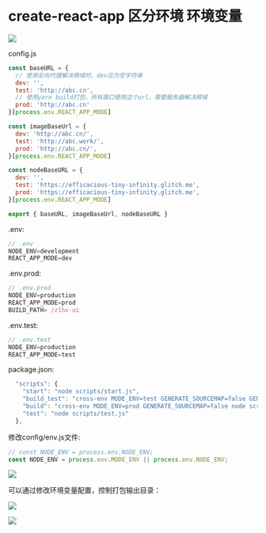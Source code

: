 # create-react-app 区分环境 环境变量
![](https://img-blog.csdnimg.cn/20210712150001859.png?x-oss-process=image/watermark,type_ZmFuZ3poZW5naGVpdGk,shadow_10,text_aHR0cHM6Ly9ibG9nLmNzZG4ubmV0L3h1dG9uZ2Jhbw==,size_16,color_FFFFFF,t_70)

config.js

```javascript
const baseURL = {
  // 使用反向代理解决跨域时，dev应为空字符串
  dev: '',
  test: 'http://abc.cn',
  // 使用yarn build打包，所有接口使用这个url，需要服务器解决跨域
  prod: 'http://abc.cn'
}[process.env.REACT_APP_MODE]

const imageBaseUrl = {
  dev: 'http://abc.cn/',
  test: 'http://abc.work/',
  prod: 'http://abc.cn/',
}[process.env.REACT_APP_MODE]

const nodeBaseURL = {
  dev: '',
  test: 'https://efficacious-tiny-infinity.glitch.me',
  prod: 'https://efficacious-tiny-infinity.glitch.me',
}[process.env.REACT_APP_MODE]

export { baseURL, imageBaseUrl, nodeBaseURL }

```

.env:

```javascript
// .env
NODE_ENV=development
REACT_APP_MODE=dev
```

 .env.prod:

```javascript
// .env.prod
NODE_ENV=production
REACT_APP_MODE=prod
BUILD_PATH= /zlhx-ui

```

 .env.test:

```javascript
// .env.test
NODE_ENV=production
REACT_APP_MODE=test
```

package.json:

```javascript
  "scripts": {
    "start": "node scripts/start.js",
    "build_test": "cross-env MODE_ENV=test GENERATE_SOURCEMAP=false GENERATE_BUNDLE_ANALYZER_REPORT=true node scripts/build.js",
    "build": "cross-env MODE_ENV=prod GENERATE_SOURCEMAP=false node scripts/build.js",
    "test": "node scripts/test.js"
  },
```

 修改config/env.js文件:

```javascript
// const NODE_ENV = process.env.NODE_ENV;
const NODE_ENV = process.env.MODE_ENV || process.env.NODE_ENV;
```

![](https://img-blog.csdnimg.cn/20210827103258609.png?x-oss-process=image/watermark,type_ZHJvaWRzYW5zZmFsbGJhY2s,shadow_50,text_Q1NETiBA5b6Q5ZCM5L-d,size_20,color_FFFFFF,t_70,g_se,x_16)

可以通过修改环境变量配置，控制打包输出目录：

![](https://img-blog.csdnimg.cn/20210712150548885.png?x-oss-process=image/watermark,type_ZmFuZ3poZW5naGVpdGk,shadow_10,text_aHR0cHM6Ly9ibG9nLmNzZG4ubmV0L3h1dG9uZ2Jhbw==,size_16,color_FFFFFF,t_70)

![](https://img-blog.csdnimg.cn/20210712150633276.png?x-oss-process=image/watermark,type_ZmFuZ3poZW5naGVpdGk,shadow_10,text_aHR0cHM6Ly9ibG9nLmNzZG4ubmV0L3h1dG9uZ2Jhbw==,size_16,color_FFFFFF,t_70)